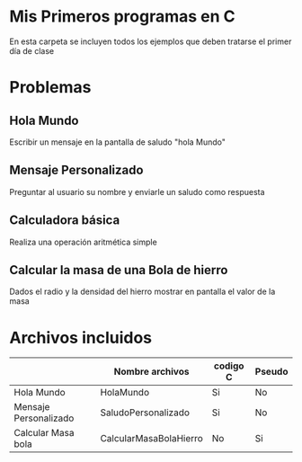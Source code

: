 # Mis Primeros programas en C
En esta carpeta se incluyen todos los ejemplos que deben tratarse el primer día de clase

# Problemas
## Hola Mundo
  Escribir un mensaje en la pantalla de saludo "hola Mundo"
  
## Mensaje Personalizado
  
  Preguntar al usuario su nombre y enviarle un saludo como respuesta
  
## Calculadora básica
  
  Realiza una operación aritmética simple
  
## Calcular la masa de una Bola de hierro
  
  Dados el radio y la densidad del hierro mostrar en pantalla el valor de la masa

# Archivos incluidos




|                     |Nombre archivos                |codigo C         |Pseudo | 
|---------------------|-------------------------------|-----------------|-------|
|Hola Mundo           |HolaMundo                      | Si              |No     |
|Mensaje Personalizado|SaludoPersonalizado            | Si              |No     |
|Calcular Masa bola   |CalcularMasaBolaHierro         | No              |Si     |



